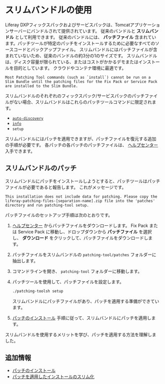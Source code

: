 # スリムバンドルの使用

Liferay DXPフィックスパックおよびサービスパックは、Tomcatアプリケーションサーバーにバンドルされて提供されています。 従来のバンドルと **スリムバンドル** として利用できます。 従来のバンドルには、 **パッチファイル** 含まれています。パッチツールが特定のパッチをインストールするために必要なすべてのソースコードとバックアップファイル。 スリムバンドルにはパッチファイルが含まれていないため、従来のバンドルの約3分の1のサイズです。 スリムバンドルは、ディスク容量が限られている、またはコストがかかるデモまたはインストールを目的としています。 クラウドやコンテナ環境に最適です。

```{warning}
Most Patching Tool commands (such as `install`) cannot be run on a Slim Bundle until the patching files for the Fix Pack or Service Pack are installed to the Slim Bundle.
```

スリムバンドルのそれぞれのフィックスパック/サービスパックのパッチファイルがない場合、スリムバンドルはこれらのパッチツールコマンドに限定されます。

  - [`auto-discovery`](../../reference/configuring-the-patching-tool.md)
  - [`info`](../../reference/getting-patch-information.md)
  - `setup`

スリムバンドルにはパッチを適用できますが、パッチファイルを復元する追加の手順が必要です。 各パッチの各パッチのパッチファイルは、 [ヘルプセンター](https://customer.liferay.com/downloads) 入手できます。

## スリムバンドルのパッチ

スリムバンドルにパッチをインストールしようとすると、パッチツールはパッチファイルが必要であると報告します。 これがメッセージです。

    This installation does not include data for patching. Please copy the
    liferay-patching-files-[separation-name].zip file into the 'patches'
    directory and run patching-tool setup.

パッチファイルのセットアップ手順は次のとおりです。

1.  [ヘルプセンター](https://customer.liferay.com/downloads) からパッチファイルをダウンロードします。 Fix Pack または Service Pack に移動し、ドロップダウンから **パッチファイル** を選択し、 **ダウンロード** をクリックして、パッチファイルをダウンロードします。

2.  パッチファイルをスリムバンドルの `patching-tool/patches` フォルダーに抽出します。

3.  コマンドラインを開き、 `patching-tool` フォルダーに移動します。

4.  パッチツールを使用して、パッチファイルを設定します。

    ``` bash
    ./patching-toolsh setup
    ```

    スリムバンドルにパッチファイルがあり、パッチを適用する準備ができています。

5.  [パッチのインストール](../installing-patches-for-dxp-7-3-and-earlier.md) 手順に従って、スリムバンドルにパッチを適用します。

スリムバンドルを使用するメリットを学び、パッチを適用する方法を理解しました。

<a name="additional-information" />

## 追加情報

  - [パッチのインストール](../installing-patches-for-dxp-7-3-and-earlier.md)
  - [パッチを適用したインストールのスリム化](./slimming-down-patched-installations.md)